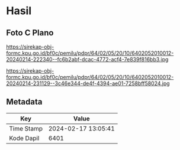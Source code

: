 # Hasil

## Foto C Plano

https://sirekap-obj-formc.kpu.go.id/bf0c/pemilu/pdpr/64/02/05/20/10/6402052010012-20240214-222340--fc6b2abf-dcac-4772-acf4-7e839f816bb3.jpg

https://sirekap-obj-formc.kpu.go.id/bf0c/pemilu/pdpr/64/02/05/20/10/6402052010012-20240214-231129--3c46e344-de4f-4394-ae01-7258bff58024.jpg


## Metadata

| Key        | Value               |
| ---------- | ------------------- |
| Time Stamp | 2024-02-17 13:05:41 |
| Kode Dapil | 6401                |



